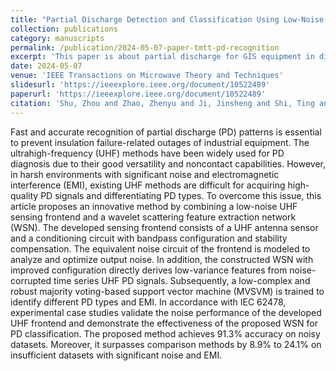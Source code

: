 ```yaml
---
title: "Partial Discharge Detection and Classification Using Low-Noise UHF Sensing Frontend and Wavelet Scattering Feature Extraction Network"
collection: publications
category: manuscripts
permalink: /publication/2024-05-07-paper-tmtt-pd-recognition
excerpt: 'This paper is about partial discharge for GIS equipment in distributed power substations.'
date: 2024-05-07
venue: 'IEEE Transactions on Microwave Theory and Techniques'
slidesurl: 'https://ieeexplore.ieee.org/document/10522489'
paperurl: 'https://ieeexplore.ieee.org/document/10522489'
citation: 'Shu, Zhou and Zhao, Zhenyu and Ji, Jinsheng and Shi, Ting and Wang, Wensong and Zheng, Yuanjin and Guo, Yongxin, "Partial Discharge Detection and Classification Using Low-Noise UHF Sensing Frontend and Wavelet Scattering Feature Extraction Network," in IEEE Transactions on Microwave Theory and Techniques, vol. 72, no. 11, pp. 6686-6695, Nov. 2024, doi: 10.1109/TMTT.2024.3393993.'
---
```

Fast and accurate recognition of partial discharge (PD) patterns is essential to prevent insulation failure-related outages of industrial equipment. The ultrahigh-frequency (UHF) methods have been widely used for PD diagnosis due to their good versatility and noncontact capabilities. However, in harsh environments with significant noise and electromagnetic interference (EMI), existing UHF methods are difficult for acquiring high-quality PD signals and differentiating PD types. To overcome this issue, this article proposes an innovative method by combining a low-noise UHF sensing frontend and a wavelet scattering feature extraction network (WSN). The developed sensing frontend consists of a UHF antenna sensor and a conditioning circuit with bandpass configuration and stability compensation. The equivalent noise circuit of the frontend is modeled to analyze and optimize output noise. In addition, the constructed WSN with improved configuration directly derives low-variance features from noise-corrupted time series UHF PD signals. Subsequently, a low-complex and robust majority voting-based support vector machine (MVSVM) is trained to identify different PD types and EMI. In accordance with IEC 62478, experimental case studies validate the noise performance of the developed UHF frontend and demonstrate the effectiveness of the proposed WSN for PD classification. The proposed method achieves 91.3% accuracy on noisy datasets. Moreover, it surpasses comparison methods by 8.9% to 24.1% on insufficient datasets with significant noise and EMI.

